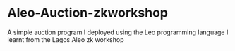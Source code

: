 # Aleo-Auction-zkworkshop
A simple auction program I deployed using the Leo programming language I learnt from the Lagos Aleo zk workshop
